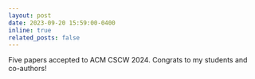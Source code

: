 ```yaml
---
layout: post
date: 2023-09-20 15:59:00-0400
inline: true
related_posts: false
---
```


Five papers accepted to ACM CSCW 2024. Congrats to my students and co-authors!
